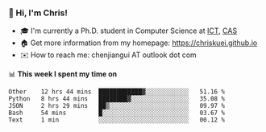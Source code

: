 ### 👋 Hi, I'm Chris!

<!--
**Chriskuei/Chriskuei** is a ✨ _special_ ✨ repository because its `README.md` (this file) appears on your GitHub profile.

Here are some ideas to get you started:

- 🔭 I’m currently working on ...
- 🌱 I’m currently learning ...
- 👯 I’m looking to collaborate on ...
- 🤔 I’m looking for help with ...
- 💬 Ask me about ...
- 📫 How to reach me: ...
- 😄 Pronouns: ...
- ⚡ Fun fact: ...
-->

- 🎓 I'm currently a Ph.D. student in Computer Science at [ICT](http://www.ict.ac.cn), [CAS](https://www.ucas.ac.cn)
- 🏠 Get more information from my homepage: https://chriskuei.github.io
- ✉️ How to reach me: chenjiangui AT outlook dot com

📊 **This week I spent my time on**

<!--START_SECTION:waka-->
```text
Other    12 hrs 44 mins  ████████████▓░░░░░░░░░░░░   51.16 % 
Python   8 hrs 44 mins   ████████▓░░░░░░░░░░░░░░░░   35.08 % 
JSON     2 hrs 29 mins   ██▒░░░░░░░░░░░░░░░░░░░░░░   09.97 % 
Bash     54 mins         █░░░░░░░░░░░░░░░░░░░░░░░░   03.67 % 
Text     1 min           ░░░░░░░░░░░░░░░░░░░░░░░░░   00.12 % 
```
<!--END_SECTION:waka-->
